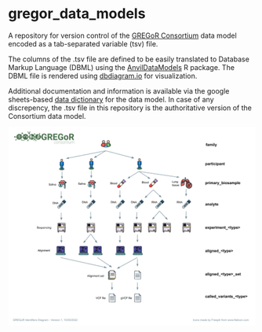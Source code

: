 # gregor_data_models
A repository for version control of the [GREGoR Consortium](https://gregorconsortium.org/) data model encoded as a tab-separated variable (tsv) file. 

The columns of the .tsv file are defined to be easily translated to Database Markup Language (DBML) using the [AnvilDataModels](https://github.com/UW-GAC/AnvilDataModels) R package. The DBML file is rendered using [dbdiagram.io](https://dbdiagram.io/d/624227bbbed6183873142297) for visualization.

Additional documentation and information is available via the google sheets-based [data dictionary](https://docs.google.com/spreadsheets/d/16UKkv3E11ArkSyaTscJrpFNBPdFWfcGr87lNOo6yZyM/edit#gid=0) for the data model. In case of any discrepency, the .tsv file in this repository is the authoritative version of the Consortium data model. 

![GREGoR identifiers diagram](GREGoR_identifiers_diagram.png)
